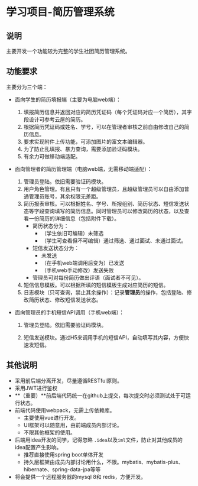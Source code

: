 # 学习项目-简历管理系统

## 说明

主要开发一个功能较为完整的学生社团简历管理系统。

## 功能要求

主要分为三个端：

- 面向学生的简历填报端（主要为电脑web端）：

  1. 填报简历信息并返回对应的简历凭证码（每个凭证码对应一个简历），其字段设计可参考云屋的简历。
  2. 根据简历凭证码或姓名、学号，可以在管理者审核之前自由修改自己的简历信息。
  3. 要求实现附件上传功能，可添加图片的富文本编辑器。
  4. 为了防止乱填报、暴力查询，需要添加验证码模块。
  5. 有余力可做移动端适配。

- 面向管理者的简历管理端（电脑web端，无需移动端适配）：

  1. 管理员登陆。依旧需要验证码模块。
  2. 用户角色管理。有且只有一个超级管理员，且超级管理员可以自由添加普通管理员账号，其余权限无差距。
  3. 简历报表审核。可以根据姓名、学号、所报组别、简历状态、短信发送状态等字段查询填写的简历信息。同时管理员可以修改简历的状态，以及查看一份简历的详细信息（包括附件下载）。
     - 简历状态分为：
       - （学生依旧可编辑）未筛选
       - （学生可查看但不可编辑）通过筛选、通过面试、未通过面试。
     - 短信发送状态分为：
       - 未发送
       - （在手机web端调用后变为）已发送
       - （手机web手动修改）发送失败
     - 管理员可对每份简历做出评语（面试者不可见）。
  4. 短信信息模板。可以根据所填的短信模板生成对应简历的短信。
  5. 日志模块（只可查询，禁止其余操作）：记录**管理员**的操作，包括登陆、修改简历状态、修改短信发送状态。

- 面向管理员的手机短信API调用（手机web端）：

  1. 管理员登陆。依旧需要验证码模块。

  2. 短信发送模块。通过H5来调用手机的短信API，自动填写其内容，方便快速发短信。

## 其他说明

- 采用前后端分离开发，尽量遵循RESTful原则。
- 采用JWT进行鉴权
- **（重要）**前后端代码统一在github上提交，每次提交时必须测试处于可运行状态。
- 前端代码使用webpack，无需上传依赖库。
  - 主要使用vue进行开发。
  - UI框架可以随意用，由前端成员内部讨论。
  - 不限其他框架的使用。
- 后端用idea开发的同学，记得忽略 `.idea`以及`iml`文件，防止对其他成员的idea配置产生影响。
  - 推荐直接使用spring boot单体开发
  - 持久层框架由成员内部讨论用什么，不限。mybatis、mybatis-plus、hibernate、spring-data-jpa等等
- 将会提供一个远程服务器的mysql 8和 redis，方便开发。